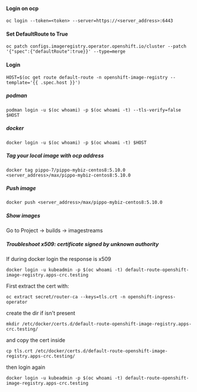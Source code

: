 #### Login on ocp
```
oc login --token=<token> --server=https://<server_address>:6443
```

#### Set DefaultRoute to True
```
oc patch configs.imageregistry.operator.openshift.io/cluster --patch '{"spec":{"defaultRoute":true}}' --type=merge
```

#### Login 
```
HOST=$(oc get route default-route -n openshift-image-registry --template='{{ .spec.host }}')
```

##### podman
```
podman login -u $(oc whoami) -p $(oc whoami -t) --tls-verify=false $HOST 
```
##### docker
```
docker login -u $(oc whoami) -p $(oc whoami -t) $HOST
```

##### Tag your local image with ocp address
```
docker tag pippo-7/pippo-mybiz-centos8:5.10.0 <server_address>/max/pippo-mybiz-centos8:5.10.0
```
##### Push image
```
docker push <server_address>/max/pippo-mybiz-centos8:5.10.0
```

##### Show images
Go to Project -> builds -> imagestreams

##### Troubleshoot x509: certificate signed by unknown authority
If during docker login the response is x509
```
docker login -u kubeadmin -p $(oc whoami -t) default-route-openshift-image-registry.apps-crc.testing
```

First extract the cert with:
```
oc extract secret/router-ca --keys=tls.crt -n openshift-ingress-operator
```

create the dir if isn't present
```
mkdir /etc/docker/certs.d/default-route-openshift-image-registry.apps-crc.testing/
```

and copy the cert inside
```
cp tls.crt /etc/docker/certs.d/default-route-openshift-image-registry.apps-crc.testing/
```

then login again
```
docker login -u kubeadmin -p $(oc whoami -t) default-route-openshift-image-registry.apps-crc.testing
```
